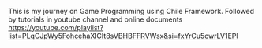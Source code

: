 This is my journey on Game Programming using Chile Framework. Followed by tutorials in youtube channel and online documents
https://youtube.com/playlist?list=PLqCJpWy5FohcehaXlCIt8sVBHBFFRVWsx&si=fxYrCu5cwrLV1EPl
